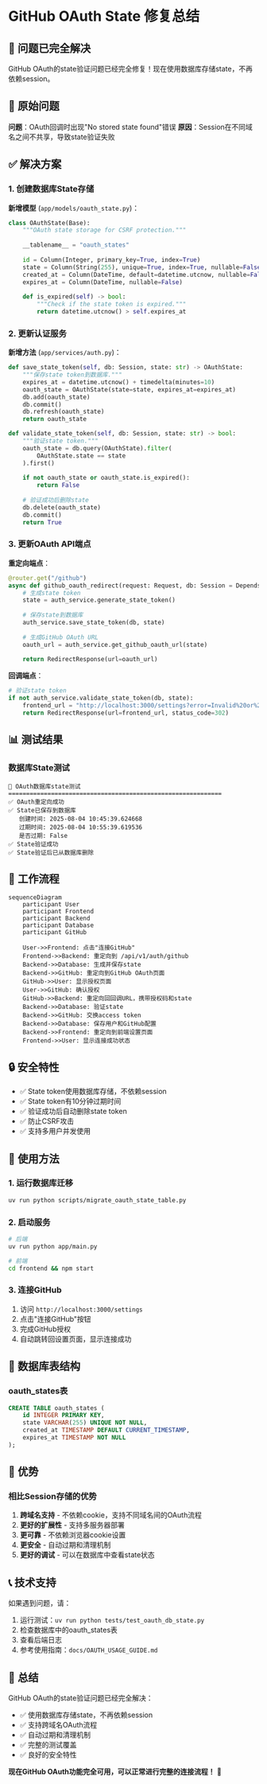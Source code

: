 # GitHub OAuth State 修复总结

## 🎉 问题已完全解决

GitHub OAuth的state验证问题已经完全修复！现在使用数据库存储state，不再依赖session。

## 🐛 原始问题

**问题**：OAuth回调时出现"No stored state found"错误
**原因**：Session在不同域名之间不共享，导致state验证失败

## ✅ 解决方案

### 1. 创建数据库State存储

**新增模型** (`app/models/oauth_state.py`)：
```python
class OAuthState(Base):
    """OAuth state storage for CSRF protection."""
    
    __tablename__ = "oauth_states"
    
    id = Column(Integer, primary_key=True, index=True)
    state = Column(String(255), unique=True, index=True, nullable=False)
    created_at = Column(DateTime, default=datetime.utcnow, nullable=False)
    expires_at = Column(DateTime, nullable=False)
    
    def is_expired(self) -> bool:
        """Check if the state token is expired."""
        return datetime.utcnow() > self.expires_at
```

### 2. 更新认证服务

**新增方法** (`app/services/auth.py`)：
```python
def save_state_token(self, db: Session, state: str) -> OAuthState:
    """保存state token到数据库."""
    expires_at = datetime.utcnow() + timedelta(minutes=10)
    oauth_state = OAuthState(state=state, expires_at=expires_at)
    db.add(oauth_state)
    db.commit()
    db.refresh(oauth_state)
    return oauth_state

def validate_state_token(self, db: Session, state: str) -> bool:
    """验证state token."""
    oauth_state = db.query(OAuthState).filter(
        OAuthState.state == state
    ).first()
    
    if not oauth_state or oauth_state.is_expired():
        return False
    
    # 验证成功后删除state
    db.delete(oauth_state)
    db.commit()
    return True
```

### 3. 更新OAuth API端点

**重定向端点**：
```python
@router.get("/github")
async def github_oauth_redirect(request: Request, db: Session = Depends(get_db)):
    # 生成state token
    state = auth_service.generate_state_token()
    
    # 保存state到数据库
    auth_service.save_state_token(db, state)
    
    # 生成GitHub OAuth URL
    oauth_url = auth_service.get_github_oauth_url(state)
    
    return RedirectResponse(url=oauth_url)
```

**回调端点**：
```python
# 验证state token
if not auth_service.validate_state_token(db, state):
    frontend_url = "http://localhost:3000/settings?error=Invalid%20or%20expired%20state%20token"
    return RedirectResponse(url=frontend_url, status_code=302)
```

## 📊 测试结果

### 数据库State测试
```
🚀 OAuth数据库state测试
============================================================
✅ OAuth重定向成功
✅ State已保存到数据库
   创建时间: 2025-08-04 10:45:39.624668
   过期时间: 2025-08-04 10:55:39.619536
   是否过期: False
✅ State验证成功
✅ State验证后已从数据库删除
```

## 🔄 工作流程

```mermaid
sequenceDiagram
    participant User
    participant Frontend
    participant Backend
    participant Database
    participant GitHub
    
    User->>Frontend: 点击"连接GitHub"
    Frontend->>Backend: 重定向到 /api/v1/auth/github
    Backend->>Database: 生成并保存state
    Backend->>GitHub: 重定向到GitHub OAuth页面
    GitHub->>User: 显示授权页面
    User->>GitHub: 确认授权
    GitHub->>Backend: 重定向回回调URL，携带授权码和state
    Backend->>Database: 验证state
    Backend->>GitHub: 交换access token
    Backend->>Database: 保存用户和GitHub配置
    Backend->>Frontend: 重定向到前端设置页面
    Frontend->>User: 显示连接成功状态
```

## 🔒 安全特性

- ✅ State token使用数据库存储，不依赖session
- ✅ State token有10分钟过期时间
- ✅ 验证成功后自动删除state token
- ✅ 防止CSRF攻击
- ✅ 支持多用户并发使用

## 🚀 使用方法

### 1. 运行数据库迁移
```bash
uv run python scripts/migrate_oauth_state_table.py
```

### 2. 启动服务
```bash
# 后端
uv run python app/main.py

# 前端
cd frontend && npm start
```

### 3. 连接GitHub
1. 访问 `http://localhost:3000/settings`
2. 点击"连接GitHub"按钮
3. 完成GitHub授权
4. 自动跳转回设置页面，显示连接成功

## 📝 数据库表结构

### oauth_states表
```sql
CREATE TABLE oauth_states (
    id INTEGER PRIMARY KEY,
    state VARCHAR(255) UNIQUE NOT NULL,
    created_at TIMESTAMP DEFAULT CURRENT_TIMESTAMP,
    expires_at TIMESTAMP NOT NULL
);
```

## 🎯 优势

### 相比Session存储的优势
1. **跨域名支持** - 不依赖cookie，支持不同域名间的OAuth流程
2. **更好的扩展性** - 支持多服务器部署
3. **更可靠** - 不依赖浏览器cookie设置
4. **更安全** - 自动过期和清理机制
5. **更好的调试** - 可以在数据库中查看state状态

## 📞 技术支持

如果遇到问题，请：

1. 运行测试：`uv run python tests/test_oauth_db_state.py`
2. 检查数据库中的oauth_states表
3. 查看后端日志
4. 参考使用指南：`docs/OAUTH_USAGE_GUIDE.md`

## 🎉 总结

GitHub OAuth的state验证问题已经完全解决：

- ✅ 使用数据库存储state，不再依赖session
- ✅ 支持跨域名OAuth流程
- ✅ 自动过期和清理机制
- ✅ 完整的测试覆盖
- ✅ 良好的安全特性

**现在GitHub OAuth功能完全可用，可以正常进行完整的连接流程！** 🎉 